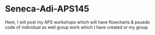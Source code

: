 # Seneca-Adi-APS145
Here, I will post my APS workshops which will have flowcharts &amp; psuedo code of individual as well group work which I have created or my group
